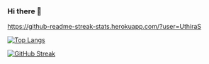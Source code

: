 ### Hi there 👋

<!--
**UthiraS/UthiraS** is a ✨ _special_ ✨ repository because its `README.md` (this file) appears on your GitHub profile.

Here are some ideas to get you started:

- 🔭 I’m currently working on ...
- 🌱 I’m currently learning ...
- 👯 I’m looking to collaborate on ...
- 🤔 I’m looking for help with ...
- 💬 Ask me about ...
- 📫 How to reach me: ...
- 😄 Pronouns: ...
- ⚡ Fun fact: ...
-->


https://github-readme-streak-stats.herokuapp.com/?user=UthiraS

[![Top Langs](https://github-readme-stats.vercel.app/api/top-langs/?username=UthiraS)](https://github.com/anuraghazra/github-readme-stats)


[![GitHub Streak](http://github-readme-streak-stats.herokuapp.com?user=UthiraS)](https://git.io/streak-stats)
